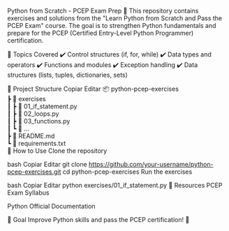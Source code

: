 Python from Scratch - PCEP Exam Prep 🐍
This repository contains exercises and solutions from the "Learn Python from Scratch and Pass the PCEP Exam" course. The goal is to strengthen Python fundamentals and prepare for the PCEP (Certified Entry-Level Python Programmer) certification.

📌 Topics Covered
✔️ Control structures (if, for, while)
✔️ Data types and operators
✔️ Functions and modules
✔️ Exception handling
✔️ Data structures (lists, tuples, dictionaries, sets)

📂 Project Structure
Copiar
Editar
📦 python-pcep-exercises  
 ┣ 📂 exercises  
 ┃ ┣ 📜 01_if_statement.py  
 ┃ ┣ 📜 02_loops.py  
 ┃ ┣ 📜 03_functions.py  
 ┃ ┗ 📜 ...  
 ┣ 📜 README.md  
 ┗ 📜 requirements.txt  
🚀 How to Use
Clone the repository

bash
Copiar
Editar
git clone https://github.com/your-username/python-pcep-exercises.git
cd python-pcep-exercises
Run the exercises

bash
Copiar
Editar
python exercises/01_if_statement.py
📖 Resources
PCEP Exam Syllabus

Python Official Documentation

🎯 Goal
Improve Python skills and pass the PCEP certification! 🚀
